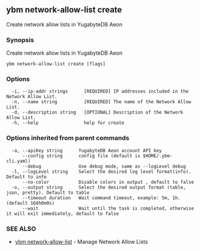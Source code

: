 ## ybm network-allow-list create

Create network allow lists in YugabyteDB Aeon

### Synopsis

Create network allow lists in YugabyteDB Aeon

```
ybm network-allow-list create [flags]
```

### Options

```
  -i, --ip-addr strings      [REQUIRED] IP addresses included in the Network Allow List.
  -n, --name string          [REQUIRED] The name of the Network Allow List.
  -d, --description string   [OPTIONAL] Description of the Network Allow List.
  -h, --help                 help for create
```

### Options inherited from parent commands

```
  -a, --apiKey string      YugabyteDB Aeon account API key
      --config string      config file (default is $HOME/.ybm-cli.yaml)
      --debug              Use debug mode, same as --logLevel debug
  -l, --logLevel string    Select the desired log level format(info). Default to info
      --no-color           Disable colors in output , default to false
  -o, --output string      Select the desired output format (table, json, pretty). Default to table
      --timeout duration   Wait command timeout, example: 5m, 1h. (default 168h0m0s)
      --wait               Wait until the task is completed, otherwise it will exit immediately, default to false
```

### SEE ALSO

* [ybm network-allow-list](ybm_network-allow-list.md)	 - Manage Network Allow Lists

